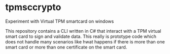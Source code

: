 # tpmsccrypto
Experiment with Virtual TPM smartcard on windows

This repository contains a CLI written in C# that interact with a TPM virtual smart card to sign and validate data.
This really is prototype code which does not handle many scenarios like hwat happens if there is more than one smart card or more than one certificate on the smart card.
